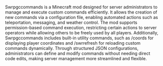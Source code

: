 Swrpgccommands is a Minecraft mod designed for server administrators to manage and execute custom commands efficiently. It allows the creation of new commands via a configuration file, enabling automated actions such as teleportation, messaging, and weather control. The mod supports permission-based command execution, restricting certain actions to server operators while allowing others to be freely used by all players. Additionally, Swrpgccommands includes built-in utility commands, such as /coords for displaying player coordinates and /swrrefresh for reloading custom commands dynamically. Through structured JSON configurations, administrators can define and modify commands without needing direct code edits, making server management more streamlined and flexible.
